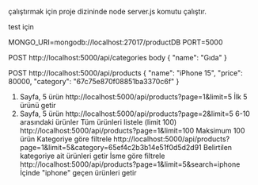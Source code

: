 çalıştırmak için proje dizininde 
node server.js komutu çalıştır.


test için

MONGO_URI=mongodb://localhost:27017/productDB
PORT=5000




POST
http://localhost:5000/api/categories
body 
{
  "name": "Gıda"
}


POST 
http://localhost:5000/api/products
{
  "name": "iPhone 15",
  "price": 80000,
  "category": "67c75e870f08851ba3370c6f"
}




1. Sayfa, 5 ürün	http://localhost:5000/api/products?page=1&limit=5	İlk 5 ürünü getir
2. Sayfa, 5 ürün	http://localhost:5000/api/products?page=2&limit=5	6-10 arasındaki ürünler
Tüm ürünleri listele (limit 100)	http://localhost:5000/api/products?page=1&limit=100	Maksimum 100 ürün
Kategoriye göre filtrele	http://localhost:5000/api/products?page=1&limit=5&category=65ef4c2b3b14e51f0d5d2d91	Belirtilen kategoriye ait ürünleri getir
İsme göre filtrele	http://localhost:5000/api/products?page=1&limit=5&search=iphone	İçinde "iphone" geçen ürünleri getir



